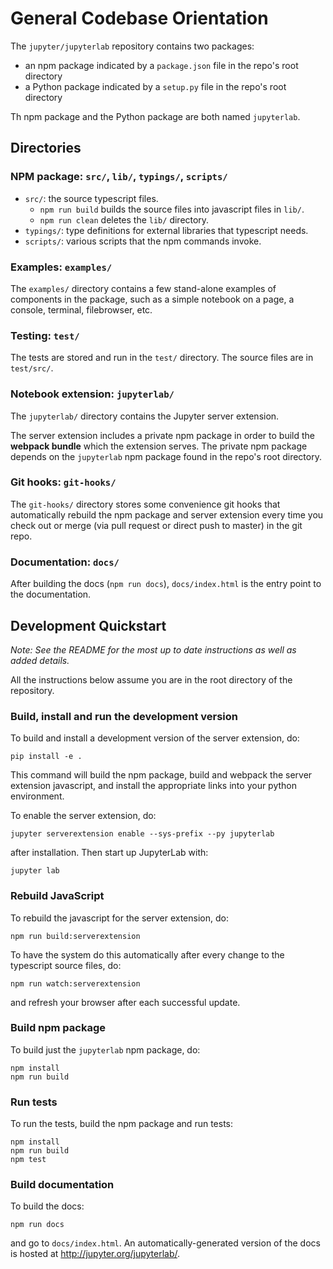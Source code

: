 # General Codebase Orientation

The `jupyter/jupyterlab` repository contains two packages:

- an npm package indicated by a `package.json` file in the repo's root directory
- a Python package indicated by a `setup.py` file in the repo's root directory

Th npm package and the Python package are both named `jupyterlab`.

## Directories

### NPM package: `src/`, `lib/`, `typings/`, `scripts/`

* `src/`: the source typescript files.
    - `npm run build` builds the source files into javascript files in `lib/`.
    - `npm run clean` deletes the `lib/` directory.
* `typings/`: type definitions for external libraries that typescript needs.
* `scripts/`: various scripts that the npm commands invoke.

### Examples: `examples/`

The `examples/` directory contains a few stand-alone examples of components in
the package, such as a simple notebook on a page, a console, terminal,
filebrowser, etc.

### Testing: `test/`

The tests are stored and run in the `test/` directory. The source files are in
`test/src/`.

### Notebook extension: `jupyterlab/`

The `jupyterlab/` directory contains the Jupyter server extension.

The server extension includes a private npm package in order to build the
**webpack bundle** which the extension serves. The private npm package depends
on the `jupyterlab` npm package found in the repo's root directory.

### Git hooks: `git-hooks/`

The `git-hooks/` directory stores some convenience git hooks that automatically
rebuild the npm package and server extension every time you check out or merge
(via pull request or direct push to master) in the git repo.

### Documentation: `docs/`

After building the docs (`npm run docs`), `docs/index.html` is the entry
point to the documentation.

## Development Quickstart

*Note: See the README for the most up to date instructions as well as added details.*

All the instructions below assume you are in the root directory of the repository.

### Build, install and run the development version

To build and install a development version of the server extension, do:

    pip install -e .

 This command will build the npm package, build and webpack the server
 extension javascript, and install the appropriate links into your python
 environment.

 To enable the server extension, do:

    jupyter serverextension enable --sys-prefix --py jupyterlab

 after installation. Then start up JupyterLab with:

    jupyter lab

### Rebuild JavaScript

To rebuild the javascript for the server extension, do:

    npm run build:serverextension

To have the system do this automatically after every change to the typescript
source files, do:

    npm run watch:serverextension

and refresh your browser after each successful update.

### Build npm package

To build just the `jupyterlab` npm package, do:

	npm install
	npm run build

### Run tests

To run the tests, build the npm package and run tests:

    npm install
    npm run build
    npm test

### Build documentation

To build the docs:

    npm run docs

and go to `docs/index.html`. An automatically-generated version of the docs is
hosted at http://jupyter.org/jupyterlab/.
